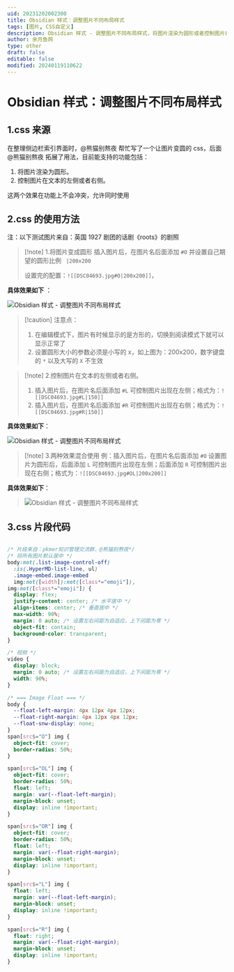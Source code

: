 ```yaml
---
uid: 20231202002300
title: Obsidian 样式：调整图片不同布局样式
tags: [图片, CSS自定义]
description: Obsidian 样式 - 调整图片不同布局样式，将图片渲染为圆形或者控制图片在文本的左侧或者右侧，可组合。
author: 余月鱼鸽
type: other
draft: false
editable: false
modified: 20240119110622
---
```


# Obsidian 样式：调整图片不同布局样式

## 1.css 来源

在整理侧边栏索引界面时，@熊猫别熬夜 帮忙写了一个让图片变圆的 css，后面@熊猫别熬夜 拓展了用法，目前能支持的功能包括：

1. 将图片渲染为圆形。
2. 控制图片在文本的左侧或者右侧。

这两个效果在功能上不会冲突，允许同时使用

## 2.css 的使用方法

注：以下测试图片来自：英国 1927 剧团的话剧《roots》的剧照

> [!note] 1.将图片变成圆形
> 插入图片后，在图片名后面添加 `#O` 并设置自己期望的圆形比例 ` |200x200`
>
> 设置完的配置：`![[DSC04693.jpg#O|200x200]]`，

**具体效果如下** ：

![Obsidian 样式 - 调整图片不同布局样式](https://cdn.pkmer.cn/images/202312020017824.png!pkmer)

> [!caution] 注意点：
> 1. 在编辑模式下，图片有时候显示的是方形的，切换到阅读模式下就可以显示正常了
> 2. 设置圆形大小的参数必须是小写的 x，如上图为：200x200，数字键盘的 `*` 以及大写的 `X` 不生效

> [!note] 2.控制图片在文本的左侧或者右侧。
> 1. 插入图片后，在图片名后面添加 `#L` 可控制图片出现在左侧；格式为：`![[DSC04693.jpg#L|150]]`
> 2. 插入图片后，在图片名后面添加 `#R` 可控制图片出现在右侧；格式为：`![[DSC04693.jpg#R|150]]`

**具体效果如下**：

 ![Obsidian 样式 - 调整图片不同布局样式](https://cdn.pkmer.cn/images/202312020017825.png!pkmer)

> [!note] 3.两种效果混合使用
> 例：插入图片后，在图片名后面添加 `#O` 设置图片为圆形后，后面添加 `L` 可控制图片出现在左侧；后面添加 `R` 可控制图片出现在右侧；格式为：`![[DSC04693.jpg#OL|200x200]]`

**具体效果如下**：

> ![Obsidian 样式 - 调整图片不同布局样式](https://cdn.pkmer.cn/images/202312020017826.png!pkmer)

## 3.css 片段代码

```css

/* 片段来自：pkmer知识管理交流群，@熊猫别熬夜*/
/* 将所有图片默认居中 */
body:not(.list-image-control-off)
  :is(.HyperMD-list-line, ul)
  .image-embed.image-embed
  img:not([width]):not([class*="emoji"]),
img:not([class*="emoji"]) {
  display: flex;
  justify-content: center; /* 水平居中 */
  align-items: center; /* 垂直居中 */
  max-width: 90%;
  margin: 0 auto; /* 设置左右间距为自适应，上下间距为零 */
  object-fit: contain;
  background-color: transparent;
}

/* 视频 */
video {
  display: block;
  margin: 0 auto; /* 设置左右间距为自适应，上下间距为零 */
  width: 90%;
}

/* === Image Float === */
body {
  --float-left-margin: 4px 12px 4px 12px;
  --float-right-margin: 4px 12px 4px 12px;
  --float-snw-display: none;
}
span[src$="O"] img {
  object-fit: cover;
  border-radius: 50%;
}

span[src$="OL"] img {
  object-fit: cover;
  border-radius: 50%;
  float: left;
  margin: var(--float-left-margin);
  margin-block: unset;
  display: inline !important;
}

span[src$="OR"] img {
  object-fit: cover;
  border-radius: 50%;
  float: left;
  margin: var(--float-right-margin);
  margin-block: unset;
  display: inline !important;
}

span[src$="L"] img {
  float: left;
  margin: var(--float-left-margin);
  margin-block: unset;
  display: inline !important;
}

span[src$="R"] img {
  float: right;
  margin: var(--float-right-margin);
  margin-block: unset;
  display: inline !important;
}
```
